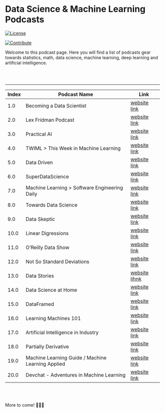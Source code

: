 # Data Science & Machine Learning Podcasts

[![License](https://img.shields.io/badge/License-CC0%201.0%20Universal-brightgreen.svg?style=flat-square)](https://github.com/66daysofdata/License)

[![Contribute](https://img.shields.io/badge/PRs-Contributions%20are%20Welcome-blue.svg?style=flat-square)](https://github.com/66daysofdata/Welcome-to-the-community)

Welcome to this podcast page. Here you will find a list of podcasts gear towards statistics, math, data science, machine learning, deep learning and artificial intelligence. 

<br><br>

---

| Index | Podcast Name | Link | 
| ----- | ------------ | ------------ |
| 1.0 | Becoming a Data Scientist | [website link](https://www.becomingadatascientist.com/category/podcast/) |
| 2.0 | Lex Fridman Podcast | [website link](https://lexfridman.com/podcast/) | 
| 3.0 | Practical AI | [website link](https://changelog.com/practicalai) |
| 4.0 | TWIML > This Week in Machine Learning | [website link](https://twimlai.com/) |
| 5.0 | Data Driven | [website link](https://datadriven.tv/episodes/) |
| 6.0 | SuperDataScience | [website link](https://www.superdatascience.com/podcast) |
| 7.0 |  Machine Learning > Software Engineering Daily | [website link](https://softwareengineeringdaily.com/category/all-episodes/exclusive-content/Podcast/) |
| 8.0 | Towards Data Science | [website link](https://towardsdatascience.com/podcast/home) |
| 9.0 | Data Skeptic |  [website link](https://dataskeptic.com/) |
| 10.0 | Linear Digressions | [website link](http://lineardigressions.com/) |
| 11.0 | O’Reilly Data Show | [website link](https://www.oreilly.com/radar/topics/oreilly-data-show-podcast/) |
| 12.0 | Not So Standard Deviations | [website link](https://nssdeviations.com/) | 
| 13.0 | Data Stories | [website lihnk](https://datastori.es/) |
| 14.0 | Data Science at Home |  [website link](https://datascienceathome.com/) |
| 15.0 | DataFramed | [website link](https://www.datacamp.com/community/podcast) |
| 16.0 |  Learning Machines 101 |    [website link](https://www.learningmachines101.com/) | 
| 17.0 | Artificial Intelligence in Industry | [website link](https://techemergence.libsyn.com/) |
| 18.0 | Partially Derivative | [website link](http://partiallyderivative.com/)|
| 19.0 | Machine Learning Guide / Machine Learning Applied | [website link](http://ocdevel.com/mlg) |
| 20.0 |  Devchat - Adventures in Machine Learning | [website link](https://devchat.tv/podcasts/adventures-in-machine-learning/)

<br><br>

More to come! 🔔🔔🔔
